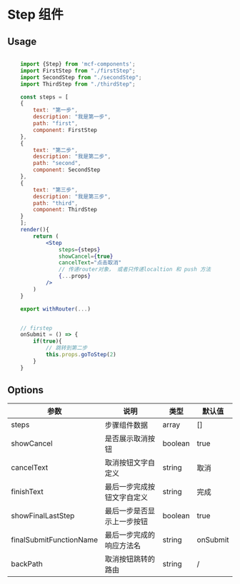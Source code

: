 # Step 组件

## Usage

```jsx

    import {Step} from 'mcf-components';
    import FirstStep from "./firstStep";
    import SecondStep from "./secondStep";
    import ThirdStep from "./thirdStep";

    const steps = [
    {
        text: "第一步",
        description: "我是第一步",
        path: "first",
        component: FirstStep
    },
    {
        text: "第二步",
        description: "我是第二步",
        path: "second",
        component: SecondStep
    },
    {
        text: "第三步",
        description: "我是第三步",
        path: "third",
        component: ThirdStep
    }
    ];
    render(){
        return (
            <Step
                steps={steps}
                showCancel={true}
                cancelText="点击取消"
                // 传递router对象， 或者只传递localtion 和 push 方法
                {...props}
            />
        )
    }

    export withRouter(...)


    // firstep
    onSubmit = () => {
        if(true){
            // 跳转到第二步
            this.props.goToStep(2)
        }
    }

```

## Options

| 参数                    | 说明                       | 类型    | 默认值   |
| ----------------------- | -------------------------- | ------- | -------- |
| steps                   | 步骤组件数据               | array   | []       |
| showCancel              | 是否展示取消按钮           | boolean | true     |
| cancelText              | 取消按钮文字自定义         | string  | 取消     |
| finishText              | 最后一步完成按钮文字自定义 | string  | 完成     |
| showFinalLastStep       | 最后一步是否显示上一步按钮 | boolean | true     |
| finalSubmitFunctionName | 最后一步完成的响应方法名   | string  | onSubmit |
| backPath                | 取消按钮跳转的路由         | string  | /        |
